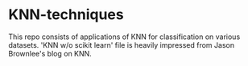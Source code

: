 # KNN-techniques
This repo consists of applications of KNN for classification on various datasets.
'KNN w/o scikit learn' file is heavily impressed from Jason Brownlee's blog on KNN.
